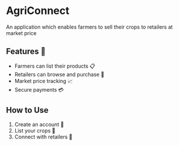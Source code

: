 # AgriConnect
An application which enables farmers to sell their crops to retailers at market price
## Features 🚀
- Farmers can list their products 📋
- Retailers can browse and purchase 🛒
- Market price tracking 📈
- Secure payments 💳

## How to Use
1. Create an account 📝
2. List your crops 🌱
3. Connect with retailers 🤝


